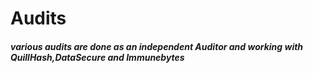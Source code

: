 # Audits
##### various audits are done as an independent Auditor and working with QuillHash,DataSecure and Immunebytes
